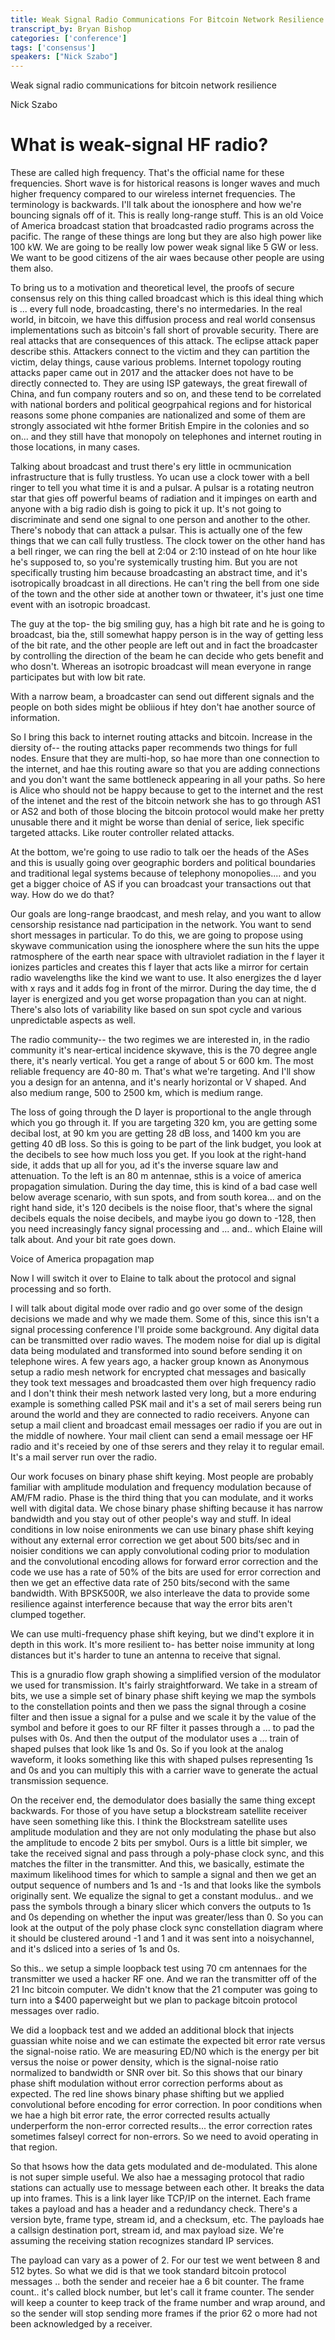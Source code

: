 ```yaml
---
title: Weak Signal Radio Communications For Bitcoin Network Resilience
transcript_by: Bryan Bishop
categories: ['conference']
tags: ['consensus']
speakers: ["Nick Szabo"]
---
```


Weak signal radio communications for bitcoin network resilience

Nick Szabo

# What is weak-signal HF radio?

These are called high frequency. That's the official name for these frequencies. Short wave is for historical reasons is longer waves and much higher frequency compared to our wireless internet frequencies. The terminology is backwards. I'll talk about the ionosphere and how we're bouncing signals off of it. This is really long-range stuff. This is an old Voice of America broadcast station that broadcasted radio programs across the pacific. The range of these things are long but they are also high power like 100 kW. We are going to be really low power weak signal like 5 GW or less. We want to be good citizens of the air waes because other people are using them also.

To bring us to a motivation and theoretical level, the proofs of secure consensus rely on this thing called broadcast which is this ideal thing which is ... every full node, broadcasting, there's no intermedaries. In the real world, in bitcoin, we have this diffusion process and real world consensus implementations such as bitcoin's fall short of provable security. There are real attacks that are consequences of this attack. The eclipse attack paper describe sthis. Attackers connect to the victim and they can partition the victim, delay things, cause various problems. Internet topology routing attacks paper came out in 2017 and the attacker does not have to be directly connected to. They are using ISP gateways, the great firewall of China, and fun company routers and so on, and these tend to be correlated with national borders and political geogrpahical regions and for historical reasons some phone companies are nationalized and some of them are strongly associated wit hthe former British Empire in the colonies and so on... and they still have that monopoly on telephones and internet routing in those locations, in many cases.

Talking about broadcast and trust there's ery little in ocmmunication infrastructure that is fully trustless. Yo ucan use a clock tower with a bell ringer to tell you what time it is and a pulsar. A pulsar is a rotating neutron star that gies off powerful beams of radiation and it impinges on earth and anyone with a big radio dish is going to pick it up. It's not going to discriminate and send one signal to one person and another to the other. There's nobody that can attack a pulsar. This is actually one of the few things that we can call fully trustless. The clock tower on the other hand has a bell ringer, we can ring the bell at 2:04 or 2:10 instead of on hte hour like he's supposed to, so you're systemically trusting him. But you are not specifically trusting him because broadcasting an abstract time, and it's isotropically broadcast in all directions. He can't ring the bell from one side of the town and the other side at another town or thwateer, it's just one time event with an isotropic broadcast.

The guy at the top- the big smiling guy, has a high bit rate and he is going to broadcast, bia the, still somewhat happy person is in the way of getting less of the bit rate, and the other people are left out and in fact the broadcaster by controlling the direction of the beam he can decide who gets benefit and who dosn't. Whereas an isotropic broadcast will mean everyone in range participates but with low bit rate.

With a narrow beam, a broadcaster can send out different signals and the people on both sides might be obliious if htey don't hae another source of information.

So I bring this back to internet routing attacks and bitcoin. Increase in the diersity of-- the routing attacks paper recommends two things for full nodes. Ensure that they are multi-hop, so hae more than one connection to the internet, and hae this routing aware so that you are adding connections and you don't want the same bottleneck appearing in all your paths. So here is Alice who should not be happy because to get to the internet and the rest of the intenet and the rest of the bitcoin network she has to go through AS1 or AS2 and both of those blocing the bitcoin protocol would make her pretty unusable there and it might be worse than denial of serice, liek specific targeted attacks. Like router controller related attacks.

At the bottom, we're going to use radio to talk oer the heads of the ASes and this is usually going over geographic borders and political boundaries and traditional legal systems because of telephony monopolies.... and you get a bigger choice of AS if you can broadcast your transactions out that way. How do we do that?

Our goals are long-range braodcast, and mesh relay, and you want to allow censorship resistance nad participation in the network. You want to send short messages in particular. To do this, we are going to propose using skywave communication using the ionosphere where the sun hits the uppe ratmosphere of the earth near space with ultraviolet radiation in the f layer it ionizes particles and creates this f layer that acts like a mirror for certain radio wavelengths like the kind we want to use. It also energizes the d layer with x rays and it adds fog in front of the mirror. During the day time, the d layer is energized and you get worse propagation than you can at night. There's also lots of variability like based on sun spot cycle and various unpredictable aspects as well.

The radio community-- the two regimes we are interested in, in the radio community it's near-ertical incidence skywave, this is the 70 degree angle there, it's nearly vertical. You get a range of about 5 or 600 km. The most reliable frequency are 40-80 m. That's what we're targeting. And I'll show you a design for an antenna, and it's nearly horizontal or V shaped. And also medium range, 500 to 2500 km, which is medium range.

The loss of going through the D layer is proportional to the angle through which you go through it. If you are targeting 320 km, you are getting some decibal lost, at 90 km you are getting 28 dB loss, and 1400 km you are getting 40 dB loss. So this is going to be part of the link budget, you look at the decibels to see how much loss you get. If you look at the right-hand side, it adds that up all for you, ad it's the inverse square law and attenuation. To the left is an 80 m antennae, sthis is a voice of america propagation simulation. During the day time, this is kind of a bad case well below average scenario, with sun spots, and from south korea... and on the right hand side, it's 120 decibels is the noise floor, that's where the signal decibels equals the noise decibels, and maybe iyou go down to -128, then you need increasingly fancy signal processing and ... and.. which Elaine will talk about. And your bit rate goes down.

Voice of America propagation map

Now I will switch it over to Elaine to talk about the protocol and signal processing and so forth.

I will talk about digital mode over radio and go over some of the design decisions we made and why we made them. Some of this, since this isn't a signal processing conference I'll proide some background. Any digital data can be transmitted over radio waves. The modem noise for dial up is digital data being modulated and transformed into sound before sending it on telephone wires. A few years ago, a hacker group known as Anonymous setup a radio mesh network for encrypted chat messages and basically they took text messages and broadcasted them over high frequency radio and I don't think their mesh network lasted very long, but a more enduring example is something called PSK mail and it's a set of mail serers being run around the world and they are connected to radio receivers. Anyone can setup a mail client and broadcast email messages oer radio if you are out in the middle of nowhere. Your mail client can send a email message oer HF radio and it's receied by one of thse serers and they relay it to regular email. It's a mail server run over the radio.

Our work focuses on binary phase shift keying. Most people are probably familiar with amplitude modulation and frequency modulation because of AM/FM radio. Phase is the third thing that you can modulate, and it works well with digital data. We chose binary phase shifting because it has narrow bandwidth and you stay out of other people's way and stuff. In ideal conditions in low noise enironments we can use binary phase shift keying without any external error correction we get about 500 bits/sec and in noisier conditions we can apply convolutional coding prior to modulation and the convolutional encoding allows for forward error correction and the code we use has a rate of 50% of the bits are used for error correction and then we get an effective data rate of 250 bits/second with the same bandwidth. With BPSK500R, we also interleave the data to provide some resilience against interference because that way the error bits aren't clumped together.

We can use multi-frequency phase shift keying, but we dind't explore it in depth in this work. It's more resilient to- has better noise immunity at long distances but it's harder to tune an antenna to receive that signal.

This is a gnuradio flow graph showing a simplified version of the modulator we used for transmission. It's fairly straightforward. We take in a stream of bits, we use a simple set of binary phase shift keying we map the symbols to the constellation points and then we pass the signal through a cosine filter and then issue a signal for a pulse and we scale it by the value of the symbol and before it goes to our RF filter it passes through a ... to pad the pulses with 0s. And then the output of the modulator uses a ... train of shaped pulses that look like 1s and 0s. So if you look at the analog waveform, it looks something like this with shaped pulses representing 1s and 0s and you can multiply this with a carrier wave to generate the actual transmission sequence.

On the receiver end, the demodulator does basially the same thing except backwards. For those of you have setup a blockstream satellite receiver have seen something like this. I think the Blockstream satellite uses amplitude modulation and they are not only modulating the phase but also the amplitude to encode 2 bits per smybol. Ours is a little bit simpler, we take the received signal and pass through a poly-phase clock sync, and this matches the filter in the transmitter. And this, we basically, estimate the maximum likelihood times for which to sample a signal and then we get an output sequence of numbers and 1s and -1s and that looks like the symbols originally sent. We equalize the signal to get a constant modulus.. and we pass the symbols through a binary slicer which convers the outputs to 1s and 0s depending on whether the input was greater/less than 0. So you can look at the output of the poly phase clock sync constellation diagram where it should be clustered around -1 and 1 and it was sent into a noisychannel, and it's dsliced into a series of 1s and 0s.

So this.. we setup a simple loopback test using 70 cm antennaes for the transmitter we used a hacker RF one. And we ran the transmitter off of the 21 Inc bitcoin computer. We didn't know that the 21 computer was going to turn into a $400 paperweight but we plan to package bitcoin protocol messages over radio.

We did a loopback test and we added an additional block that injects guassian white noise and we can estimate the expected bit error rate versus the signal-noise ratio. We are measuring ED/N0 which is the energy per bit versus the noise or power density, which is the signal-noise ratio normalized to bandwidth or SNR over bit. So this shows that our binary phase shift modulation without error correction performs about as expected. The red line shows binary phase shifting but we applied convolutional before encoding for error correction. In poor conditions when we hae a high bit error rate, the error corrected results actually underperform the non-error corrected results... the error correction rates sometimes falseyl correct for non-errors. So we need to avoid operating in that region.

So that hsows how the data gets modulated and de-modulated. This alone is not super simple useful. We also hae a messaging protocol that radio stations can actually use to message between each other. It breaks the data up into frames. This is a link layer like TCP/IP on the internet. Each frame takes a payload and has a header and a redundancy check. There's a version byte, frame type, stream id, and a checksum, etc. The payloads hae a callsign destination port, stream id, and max payload size. We're assuming the receiving station recognizes standard IP services.

The payload can vary as a power of 2. For our test we went between 8 and 512 bytes. So what we did is that we took standard bitcoin protocol messages .. both the sender and receier hae a 6 bit counter. The frame count.. it's called block number, but let's call it frame counter. The sender will keep a counter to keep track of the frame number and wrap around, and so the sender will stop sending more frames if the prior 62 o more had not been acknowledged by a receiver.









